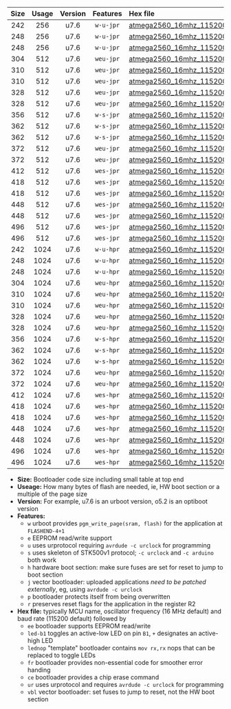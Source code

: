 |Size|Usage|Version|Features|Hex file|
|:-:|:-:|:-:|:-:|:--|
|242|256|u7.6|`w-u-jpr`|[atmega2560_16mhz_115200bps_ur_vbl.hex](https://raw.githubusercontent.com/stefanrueger/urboot/main//atmega2560_16mhz_115200bps_ur_vbl.hex)|
|248|256|u7.6|`w-u-jpr`|[atmega2560_16mhz_115200bps_led+b7_ur_vbl.hex](https://raw.githubusercontent.com/stefanrueger/urboot/main//atmega2560_16mhz_115200bps_led+b7_ur_vbl.hex)|
|248|256|u7.6|`w-u-jpr`|[atmega2560_16mhz_115200bps_lednop_ur_vbl.hex](https://raw.githubusercontent.com/stefanrueger/urboot/main//atmega2560_16mhz_115200bps_lednop_ur_vbl.hex)|
|304|512|u7.6|`weu-jpr`|[atmega2560_16mhz_115200bps_ee_ur_vbl.hex](https://raw.githubusercontent.com/stefanrueger/urboot/main//atmega2560_16mhz_115200bps_ee_ur_vbl.hex)|
|310|512|u7.6|`weu-jpr`|[atmega2560_16mhz_115200bps_ee_led+b7_ur_vbl.hex](https://raw.githubusercontent.com/stefanrueger/urboot/main//atmega2560_16mhz_115200bps_ee_led+b7_ur_vbl.hex)|
|310|512|u7.6|`weu-jpr`|[atmega2560_16mhz_115200bps_ee_lednop_ur_vbl.hex](https://raw.githubusercontent.com/stefanrueger/urboot/main//atmega2560_16mhz_115200bps_ee_lednop_ur_vbl.hex)|
|328|512|u7.6|`weu-jpr`|[atmega2560_16mhz_115200bps_ee_led+b7_fr_ur_vbl.hex](https://raw.githubusercontent.com/stefanrueger/urboot/main//atmega2560_16mhz_115200bps_ee_led+b7_fr_ur_vbl.hex)|
|328|512|u7.6|`weu-jpr`|[atmega2560_16mhz_115200bps_ee_lednop_fr_ur_vbl.hex](https://raw.githubusercontent.com/stefanrueger/urboot/main//atmega2560_16mhz_115200bps_ee_lednop_fr_ur_vbl.hex)|
|356|512|u7.6|`w-s-jpr`|[atmega2560_16mhz_115200bps_vbl.hex](https://raw.githubusercontent.com/stefanrueger/urboot/main//atmega2560_16mhz_115200bps_vbl.hex)|
|362|512|u7.6|`w-s-jpr`|[atmega2560_16mhz_115200bps_led+b7_vbl.hex](https://raw.githubusercontent.com/stefanrueger/urboot/main//atmega2560_16mhz_115200bps_led+b7_vbl.hex)|
|362|512|u7.6|`w-s-jpr`|[atmega2560_16mhz_115200bps_lednop_vbl.hex](https://raw.githubusercontent.com/stefanrueger/urboot/main//atmega2560_16mhz_115200bps_lednop_vbl.hex)|
|372|512|u7.6|`weu-jpr`|[atmega2560_16mhz_115200bps_ee_led+b7_fr_ce_ur_vbl.hex](https://raw.githubusercontent.com/stefanrueger/urboot/main//atmega2560_16mhz_115200bps_ee_led+b7_fr_ce_ur_vbl.hex)|
|372|512|u7.6|`weu-jpr`|[atmega2560_16mhz_115200bps_ee_lednop_fr_ce_ur_vbl.hex](https://raw.githubusercontent.com/stefanrueger/urboot/main//atmega2560_16mhz_115200bps_ee_lednop_fr_ce_ur_vbl.hex)|
|412|512|u7.6|`wes-jpr`|[atmega2560_16mhz_115200bps_ee_vbl.hex](https://raw.githubusercontent.com/stefanrueger/urboot/main//atmega2560_16mhz_115200bps_ee_vbl.hex)|
|418|512|u7.6|`wes-jpr`|[atmega2560_16mhz_115200bps_ee_led+b7_vbl.hex](https://raw.githubusercontent.com/stefanrueger/urboot/main//atmega2560_16mhz_115200bps_ee_led+b7_vbl.hex)|
|418|512|u7.6|`wes-jpr`|[atmega2560_16mhz_115200bps_ee_lednop_vbl.hex](https://raw.githubusercontent.com/stefanrueger/urboot/main//atmega2560_16mhz_115200bps_ee_lednop_vbl.hex)|
|448|512|u7.6|`wes-jpr`|[atmega2560_16mhz_115200bps_ee_led+b7_fr_vbl.hex](https://raw.githubusercontent.com/stefanrueger/urboot/main//atmega2560_16mhz_115200bps_ee_led+b7_fr_vbl.hex)|
|448|512|u7.6|`wes-jpr`|[atmega2560_16mhz_115200bps_ee_lednop_fr_vbl.hex](https://raw.githubusercontent.com/stefanrueger/urboot/main//atmega2560_16mhz_115200bps_ee_lednop_fr_vbl.hex)|
|496|512|u7.6|`wes-jpr`|[atmega2560_16mhz_115200bps_ee_led+b7_fr_ce_vbl.hex](https://raw.githubusercontent.com/stefanrueger/urboot/main//atmega2560_16mhz_115200bps_ee_led+b7_fr_ce_vbl.hex)|
|496|512|u7.6|`wes-jpr`|[atmega2560_16mhz_115200bps_ee_lednop_fr_ce_vbl.hex](https://raw.githubusercontent.com/stefanrueger/urboot/main//atmega2560_16mhz_115200bps_ee_lednop_fr_ce_vbl.hex)|
|242|1024|u7.6|`w-u-hpr`|[atmega2560_16mhz_115200bps_ur.hex](https://raw.githubusercontent.com/stefanrueger/urboot/main//atmega2560_16mhz_115200bps_ur.hex)|
|248|1024|u7.6|`w-u-hpr`|[atmega2560_16mhz_115200bps_led+b7_ur.hex](https://raw.githubusercontent.com/stefanrueger/urboot/main//atmega2560_16mhz_115200bps_led+b7_ur.hex)|
|248|1024|u7.6|`w-u-hpr`|[atmega2560_16mhz_115200bps_lednop_ur.hex](https://raw.githubusercontent.com/stefanrueger/urboot/main//atmega2560_16mhz_115200bps_lednop_ur.hex)|
|304|1024|u7.6|`weu-hpr`|[atmega2560_16mhz_115200bps_ee_ur.hex](https://raw.githubusercontent.com/stefanrueger/urboot/main//atmega2560_16mhz_115200bps_ee_ur.hex)|
|310|1024|u7.6|`weu-hpr`|[atmega2560_16mhz_115200bps_ee_led+b7_ur.hex](https://raw.githubusercontent.com/stefanrueger/urboot/main//atmega2560_16mhz_115200bps_ee_led+b7_ur.hex)|
|310|1024|u7.6|`weu-hpr`|[atmega2560_16mhz_115200bps_ee_lednop_ur.hex](https://raw.githubusercontent.com/stefanrueger/urboot/main//atmega2560_16mhz_115200bps_ee_lednop_ur.hex)|
|328|1024|u7.6|`weu-hpr`|[atmega2560_16mhz_115200bps_ee_led+b7_fr_ur.hex](https://raw.githubusercontent.com/stefanrueger/urboot/main//atmega2560_16mhz_115200bps_ee_led+b7_fr_ur.hex)|
|328|1024|u7.6|`weu-hpr`|[atmega2560_16mhz_115200bps_ee_lednop_fr_ur.hex](https://raw.githubusercontent.com/stefanrueger/urboot/main//atmega2560_16mhz_115200bps_ee_lednop_fr_ur.hex)|
|356|1024|u7.6|`w-s-hpr`|[atmega2560_16mhz_115200bps.hex](https://raw.githubusercontent.com/stefanrueger/urboot/main//atmega2560_16mhz_115200bps.hex)|
|362|1024|u7.6|`w-s-hpr`|[atmega2560_16mhz_115200bps_led+b7.hex](https://raw.githubusercontent.com/stefanrueger/urboot/main//atmega2560_16mhz_115200bps_led+b7.hex)|
|362|1024|u7.6|`w-s-hpr`|[atmega2560_16mhz_115200bps_lednop.hex](https://raw.githubusercontent.com/stefanrueger/urboot/main//atmega2560_16mhz_115200bps_lednop.hex)|
|372|1024|u7.6|`weu-hpr`|[atmega2560_16mhz_115200bps_ee_led+b7_fr_ce_ur.hex](https://raw.githubusercontent.com/stefanrueger/urboot/main//atmega2560_16mhz_115200bps_ee_led+b7_fr_ce_ur.hex)|
|372|1024|u7.6|`weu-hpr`|[atmega2560_16mhz_115200bps_ee_lednop_fr_ce_ur.hex](https://raw.githubusercontent.com/stefanrueger/urboot/main//atmega2560_16mhz_115200bps_ee_lednop_fr_ce_ur.hex)|
|412|1024|u7.6|`wes-hpr`|[atmega2560_16mhz_115200bps_ee.hex](https://raw.githubusercontent.com/stefanrueger/urboot/main//atmega2560_16mhz_115200bps_ee.hex)|
|418|1024|u7.6|`wes-hpr`|[atmega2560_16mhz_115200bps_ee_led+b7.hex](https://raw.githubusercontent.com/stefanrueger/urboot/main//atmega2560_16mhz_115200bps_ee_led+b7.hex)|
|418|1024|u7.6|`wes-hpr`|[atmega2560_16mhz_115200bps_ee_lednop.hex](https://raw.githubusercontent.com/stefanrueger/urboot/main//atmega2560_16mhz_115200bps_ee_lednop.hex)|
|448|1024|u7.6|`wes-hpr`|[atmega2560_16mhz_115200bps_ee_led+b7_fr.hex](https://raw.githubusercontent.com/stefanrueger/urboot/main//atmega2560_16mhz_115200bps_ee_led+b7_fr.hex)|
|448|1024|u7.6|`wes-hpr`|[atmega2560_16mhz_115200bps_ee_lednop_fr.hex](https://raw.githubusercontent.com/stefanrueger/urboot/main//atmega2560_16mhz_115200bps_ee_lednop_fr.hex)|
|496|1024|u7.6|`wes-hpr`|[atmega2560_16mhz_115200bps_ee_led+b7_fr_ce.hex](https://raw.githubusercontent.com/stefanrueger/urboot/main//atmega2560_16mhz_115200bps_ee_led+b7_fr_ce.hex)|
|496|1024|u7.6|`wes-hpr`|[atmega2560_16mhz_115200bps_ee_lednop_fr_ce.hex](https://raw.githubusercontent.com/stefanrueger/urboot/main//atmega2560_16mhz_115200bps_ee_lednop_fr_ce.hex)|

- **Size:** Bootloader code size including small table at top end
- **Useage:** How many bytes of flash are needed, ie, HW boot section or a multiple of the page size
- **Version:** For example, u7.6 is an urboot version, o5.2 is an optiboot version
- **Features:**
  + `w` urboot provides `pgm_write_page(sram, flash)` for the application at `FLASHEND-4+1`
  + `e` EEPROM read/write support
  + `u` uses urprotocol requiring `avrdude -c urclock` for programming
  + `s` uses skeleton of STK500v1 protocol; `-c urclock` and `-c arduino` both work
  + `h` hardware boot section: make sure fuses are set for reset to jump to boot section
  + `j` vector bootloader: uploaded applications *need to be patched externally*, eg, using `avrdude -c urclock`
  + `p` bootloader protects itself from being overwritten
  + `r` preserves reset flags for the application in the register R2
- **Hex file:** typically MCU name, oscillator frequency (16 MHz default) and baud rate (115200 default) followed by
  + `ee` bootloader supports EEPROM read/write
  + `led-b1` toggles an active-low LED on pin `B1`, `+` designates an active-high LED
  + `lednop` "template" bootloader contains `mov rx,rx` nops that can be replaced to toggle LEDs
  + `fr` bootloader provides non-essential code for smoother error handing
  + `ce` bootloader provides a chip erase command
  + `ur` uses urprotocol and requires `avrdude -c urclock` for programming
  + `vbl` vector bootloader: set fuses to jump to reset, not the HW boot section
